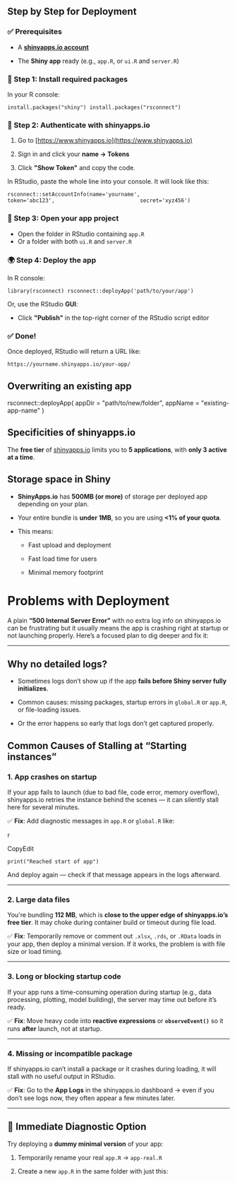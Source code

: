 
## Step by Step for Deployment
### ✅ Prerequisites

- A [**shinyapps.io account**](https://www.shinyapps.io)
    
- The **Shiny app** ready (e.g., `app.R`, or `ui.R` and `server.R`)

### 🔧 Step 1: Install required packages

In your R console:

`install.packages("shiny") install.packages("rsconnect")`

### 🔑 Step 2: Authenticate with shinyapps.io

1. Go to [https://www.shinyapps.io](https://www.shinyapps.io)
    
2. Sign in and click your **name → Tokens**
    
3. Click **"Show Token"** and copy the code.
    

In RStudio, paste the whole line into your console. It will look like this:

`rsconnect::setAccountInfo(name='yourname',                           token='abc123',                           secret='xyz456')`


### 📁 Step 3: Open your app project

- Open the folder in RStudio containing `app.R`
- Or a folder with both `ui.R` and `server.R`

### 🌍 Step 4: Deploy the app

In R console:

`library(rsconnect) rsconnect::deployApp('path/to/your/app')`

Or, use the RStudio **GUI**:

- Click **"Publish"** in the top-right corner of the RStudio script editor

### ✅ Done!

Once deployed, RStudio will return a URL like:

`https://yourname.shinyapps.io/your-app/`

## Overwriting an existing app

rsconnect::deployApp(
  appDir = "path/to/new/folder",
  appName = "existing-app-name"
)


## Specificities of shinyapps.io

The **free tier** of [shinyapps.io](https://www.shinyapps.io) limits you to **5 applications**, with **only 3 active at a time**.

## Storage space in Shiny 

- **ShinyApps.io** has **500MB (or more)** of storage per deployed app depending on your plan.
    
- Your entire bundle is **under 1MB**, so you are using **<1% of your quota**.
    
- This means:
    
    - Fast upload and deployment
        
    - Fast load time for users
        
    - Minimal memory footprint


# Problems with Deployment

A plain **“500 Internal Server Error”** with no extra log info on shinyapps.io can be frustrating but it usually means the app is crashing right at startup or not launching properly. Here’s a focused plan to dig deeper and fix it:

---

## Why no detailed logs?

- Sometimes logs don’t show up if the app **fails before Shiny server fully initializes**.
    
- Common causes: missing packages, startup errors in `global.R` or `app.R`, or file-loading issues.
    
- Or the error happens so early that logs don’t get captured properly.
    


## Common Causes of Stalling at “Starting instances”

### 1. **App crashes on startup**

If your app fails to launch (due to bad file, code error, memory overflow), shinyapps.io retries the instance behind the scenes — it can silently stall here for several minutes.

✅ **Fix**: Add diagnostic messages in `app.R` or `global.R` like:

r

CopyEdit

`print("Reached start of app")`

And deploy again — check if that message appears in the logs afterward.

---

### 2. **Large data files**

You're bundling **112 MB**, which is **close to the upper edge of shinyapps.io’s free tier**. It may choke during container build or timeout during file load.

✅ **Fix**: Temporarily remove or comment out `.xlsx`, `.rds`, or `.RData` loads in your app, then deploy a minimal version. If it works, the problem is with file size or load timing.

---

### 3. **Long or blocking startup code**

If your app runs a time-consuming operation during startup (e.g., data processing, plotting, model building), the server may time out before it’s ready.

✅ **Fix**: Move heavy code into **reactive expressions** or **`observeEvent()`** so it runs **after** launch, not at startup.

---

### 4. **Missing or incompatible package**

If shinyapps.io can’t install a package or it crashes during loading, it will stall with no useful output in RStudio.

✅ **Fix**: Go to the **App Logs** in the shinyapps.io dashboard → even if you don’t see logs now, they often appear a few minutes later.

---

## 🧪 Immediate Diagnostic Option

Try deploying a **dummy minimal version** of your app:

1. Temporarily rename your real `app.R` → `app-real.R`
    
2. Create a new `app.R` in the same folder with just this:
    


